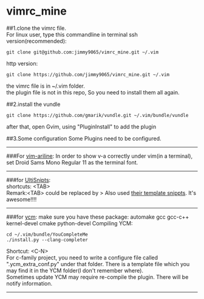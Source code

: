 # vimrc_mine

##1.clone the vimrc file.  
For linux user, type this commandline in terminal
ssh version(recommended):
```
git clone git@github.com:jimmy9065/vimrc_mine.git ~/.vim
```

http version:
```
git clone https://github.com/jimmy9065/vimrc_mine.git ~/.vim
```

the vimrc file is in ~/.vim folder.  
the plugin file is not in this repo, So you need to install them all again. 

##2.install the vundle
```
git clone https://github.com/gmarik/vundle.git ~/.vim/bundle/vundle
```
after that, open Gvim, using "PluginInstall" to add the plugin

##3.Some configuration
Some Plugins need to be configured.  
***

###For [vim-ariline](https://github.com/vim-airline/vim-airline-themes): 
In order to show v-a correctly under vim(in a terminal), set Droid Sams Mono Regular 11 as the terminal font.

***
###for [UltiSnipts](https://github.com/SirVer/ultisnips):  
  shortcuts: \<TAB\>  
  Remark:\<TAB\> could be replaced by <SHIFT->>
  Also used [their template snippts](https://github.com/honza/vim-snippets). It's awesome!!!!

***
###for [ycm](https://github.com/Valloric/YouCompleteMe):
  make sure you have these package: automake gcc gcc-c++ kernel-devel cmake python-devel
  Compiling YCM:  
  ```
  cd ~/.vim/bundle/YouCompleteMe  
  ./install.py --clang-completer
  ```
  Shortcut: \<C-N\>  
  For c-family project, you need to write a configure file called ".ycm_extra_conf.py" under that folder.
  There is a template file which you may find it in the YCM folder(I don't remember where).  
  Sometimes update YCM may require re-compile the plugin. There will be notify information.
***
